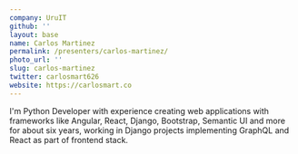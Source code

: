 ```yaml
---
company: UruIT
github: ''
layout: base
name: Carlos Martinez
permalink: /presenters/carlos-martinez/
photo_url: ''
slug: carlos-martinez
twitter: carlosmart626
website: https://carlosmart.co
---
```


I'm Python Developer with experience creating web applications with frameworks like Angular, React, Django, Bootstrap, Semantic UI and more for about six years, working in Django projects implementing GraphQL and React as part of frontend stack.